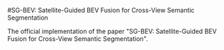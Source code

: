 #SG-BEV: Satellite-Guided BEV Fusion for Cross-View Semantic Segmentation

The official implementation of the paper "SG-BEV: Satellite-Guided BEV Fusion for Cross-View Semantic Segmentation".
